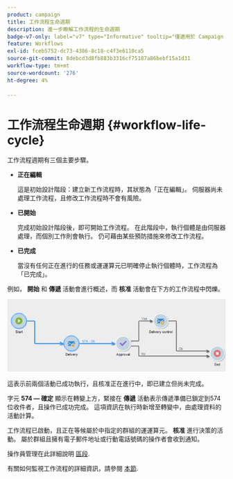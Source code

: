 ```yaml
---
product: campaign
title: 工作流程生命週期
description: 進一步瞭解工作流程的生命週期
badge-v7-only: label="v7" type="Informative" tooltip="僅適用於 Campaign Classic v7"
feature: Workflows
exl-id: fceb5752-dc73-4386-8c18-c4f3e6110ca5
source-git-commit: 8debcd3d8fb883b3316cf75187a86bebf15a1d31
workflow-type: tm+mt
source-wordcount: '276'
ht-degree: 4%

---
```


# 工作流程生命週期 {#workflow-life-cycle}



工作流程週期有三個主要步驟。

* **正在編輯**

  這是初始設計階段：建立新工作流程時，其狀態為「正在編輯」。 伺服器尚未處理工作流程，且修改工作流程時不會有風險。

* **已開始**

  完成初始設計階段後，即可開始工作流程。 在此階段中，執行個體是由伺服器處理，而個別工作則會執行。 仍可藉由某些預防措施來修改工作流程。

* **已完成**

  當沒有任何正在進行的任務或運運算元已明確停止執行個體時，工作流程為「已完成」。

例如， **開始** 和 **傳遞** 活動會進行概述，而 **核准** 活動會在下方的工作流程中閃爍。

![](assets/new-workflow-6.png)

這表示前兩個活動已成功執行，且核准正在進行中，即已建立但尚未完成。

字元 **574 — 確定** 顯示在轉變上方，緊接在 **傳遞** 活動表示傳遞準備已鎖定到574位收件者，且操作已成功完成。 這項資訊在執行時新增至轉變中，由處理資料的活動計算。

工作流程已啟動，且正在等候屬於中指定的群組的運運算元。 **核准** 進行決策的活動。 屬於群組且擁有電子郵件地址或行動電話號碼的操作者會收到通知。

操作員管理在此詳細說明 [區段](../../platform/using/access-management.md).

有關如何監視工作流程的詳細資訊，請參閱 [本節](monitoring-workflow-execution.md).
